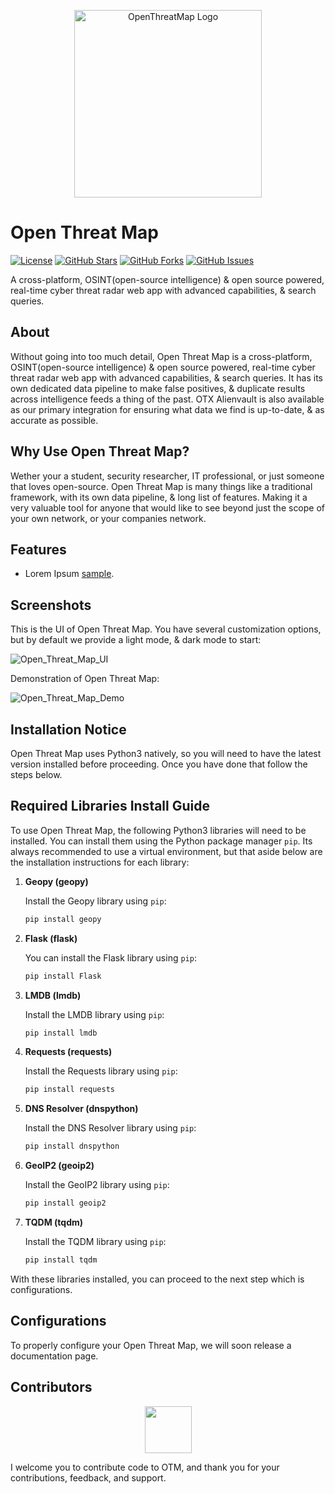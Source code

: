 <p align="center">
  <img src="https://i.imgur.com/9DY6EiM.png" alt="OpenThreatMap Logo" width="300">
</p>

# Open Threat Map

[![License](https://img.shields.io/badge/License-GPL%203.0%20with%20AGPL%203.0-blue.svg)](LICENSE)
[![GitHub Stars](https://img.shields.io/github/stars/Th3Tr1ckst3r/OpenThreatMap)](https://github.com/Th3Tr1ckst3r/OpenThreatMap/stargazers)
[![GitHub Forks](https://img.shields.io/github/forks/Th3Tr1ckst3r/OpenThreatMap)](https://github.com/Th3Tr1ckst3r/OpenThreatMap/network/members)
[![GitHub Issues](https://img.shields.io/github/issues/Th3Tr1ckst3r/OpenThreatMap)](https://github.com/Th3Tr1ckst3r/OpenThreatMap/issues)

A cross-platform, OSINT(open-source intelligence) & open source powered, real-time cyber threat radar web app with advanced capabilities, & search
queries.

## About

Without going into too much detail, Open Threat Map is a cross-platform, OSINT(open-source intelligence) & open source powered, real-time cyber threat 
radar web app with advanced capabilities, & search queries. It has its own dedicated data pipeline to make false positives, & duplicate results across 
intelligence feeds a thing of the past. OTX Alienvault is also available as our primary integration for ensuring what data we find is up-to-date, 
& as accurate as possible.

## Why Use Open Threat Map?

Wether your a student, security researcher, IT professional, or just someone that loves open-source. Open Threat Map is many things like a traditional framework, with
its own data pipeline, & long list of features. Making it a very valuable tool for anyone that would like to see beyond just the scope of your own network, or your companies
network.

## Features

- Lorem Ipsum [sample](https://www.example.com/).


## Screenshots

This is the UI of Open Threat Map. You have several customization options, 
but by default we provide a light mode, & dark mode to start:

![Open_Threat_Map_UI](https://i.imgur.com/FUwhFsW.png)

Demonstration of Open Threat Map:

![Open_Threat_Map_Demo]()

## Installation Notice

Open Threat Map uses Python3 natively, so you will need to have the latest version installed before proceeding. Once you have done that follow
the steps below.

## Required Libraries Install Guide

To use Open Threat Map, the following Python3 libraries will need to be installed. You can install them using the Python package manager `pip`.
Its always recommended to use a virtual environment, but that aside below are the installation instructions for each library:

1. **Geopy (geopy)**

    Install the Geopy library using `pip`:
    
    ```bash
    pip install geopy
    ```

2. **Flask (flask)**

    You can install the Flask library using `pip`:
    
    ```bash
    pip install Flask
    ```

3. **LMDB (lmdb)**

    Install the LMDB library using `pip`:
    
    ```bash
    pip install lmdb
    ```

4. **Requests (requests)**

    Install the Requests library using `pip`:
    
    ```bash
    pip install requests
    ```

5. **DNS Resolver (dnspython)**

    Install the DNS Resolver library using `pip`:
    
    ```bash
    pip install dnspython
    ```

6. **GeoIP2 (geoip2)**

    Install the GeoIP2 library using `pip`:
    
    ```bash
    pip install geoip2
    ```

7. **TQDM (tqdm)**

    Install the TQDM library using `pip`:
    
    ```bash
    pip install tqdm
    ```

With these libraries installed, you can proceed to the next step which is configurations.

## Configurations

To properly configure your Open Threat Map, we will soon release a documentation page.

<a name="Contributors"></a>
## Contributors

<p align="center">
    <a href="https://github.com/Th3Tr1ckst3r"><img src="https://avatars.githubusercontent.com/u/21149460?v=4" width=75 height=75></a>
</p>


I welcome you to contribute code to OTM, and thank you for your contributions, feedback, and support.

